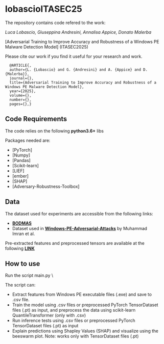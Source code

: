 # lobascioITASEC25

The repository contains code refered to the work:

_Luca Lobascio, Giuseppina Andresini, Annalisa Appice, Donato Malerba_

[Adversarial Training to Improve Accuracy and Robustness of a Windows PE Malware Detection Model] (ITASEC2025)

Please cite our work if you find it useful for your research and work.
```
  @ARTICLE{, 
  author={L. {Lobascio} and G. {Andresini} and A. {Appice} and D. {Malerba}}, 
  journal={}, 
  title={Adversarial Training to Improve Accuracy and Robustness of a Windows PE Malware Detection Model}, 
  year={2025}, 
  volume={}, 
  number={}, 
  pages={},}
```

## Code Requirements

The code relies on the following **python3.6+** libs

Packages needed are:
* [PyTorch]
* [Numpy]
* [Pandas]
* [Scikit-learn]
* [LIEF]
* [ember]
* [SHAP]
* [Adversary-Robustness-Toolbox]

## Data
The dataset used for experiments are accessible from the following links:
- [__BODMAS__](https://whyisyoung.github.io/BODMAS/)
- Dataset used in [__Windows-PE-Adversarial-Attacks__](https://github.com/MuhammdImran/Windows-PE-Adversarial-Attacks) by Muhammad Imran et al.

Pre-extracted features and preprocessed tensors are available at the following [__LINK__](https://unibari-my.sharepoint.com/:f:/g/personal/l_lobascio4_alumni_uniba_it/EllU1CnqXGZLqvPHxdhEHIIBbStAXmeSO7E_cNId4m8Meg?e=QeaCWz)

## How to use
Run the script main.py \

The script can:
* Extract features from Windows PE executable files (.exe) and save to .csv file.
* Train the model using .csv files or preprocessed PyTorch TensorDataset files (.pt) as input, and preprocess the data using scikit-learn QuantileTransformer (only with .csv)
* Run inference tests using .csv files or preprocessed PyTorch TensorDataset files (.pt) as input
* Explain predictions using Shapley Values (SHAP) and visualize using the beeswarm plot. Note: works only with TensorDataset files (.pt)

